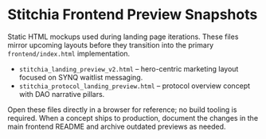# Stitchia Frontend Preview Snapshots

Static HTML mockups used during landing page iterations. These files mirror
upcoming layouts before they transition into the primary `frontend/index.html`
implementation.

- `stitchia_landing_preview_v2.html` – hero-centric marketing layout focused on
  SYNQ waitlist messaging.
- `stitchia_protocol_landing_preview.html` – protocol overview concept with DAO
  narrative pillars.

Open these files directly in a browser for reference; no build tooling is
required. When a concept ships to production, document the changes in the main
frontend README and archive outdated previews as needed.
